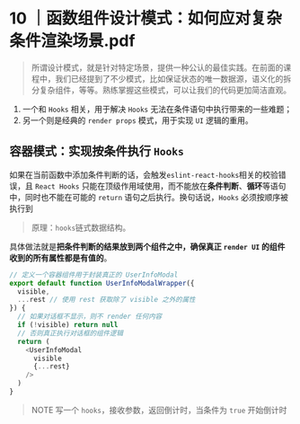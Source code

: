 # 10 ｜函数组件设计模式：如何应对复杂条件渲染场景.pdf

> 所谓设计模式，就是针对特定场景，提供一种公认的最佳实践。在前面的课程中，我们已经提到了不少模式，比如保证状态的唯一数据源，语义化的拆分复杂组件，等等。熟练掌握这些模式，可以让我们的代码更加简洁直观。

1. 一个和 `Hooks` 相关，用于解决 `Hooks` 无法在条件语句中执行带来的一些难题；
2. 另一个则是经典的 `render props` 模式，用于实现 `UI` 逻辑的重用。

## 容器模式：实现按条件执行 `Hooks`

如果在当前函数中添加条件判断的话，会触发`eslint-react-hooks`相关的校验错误，且 `React Hooks` 只能在顶级作用域使用，而不能放在**条件判断**、**循环**等语句中，同时也不能在可能的 `return` 语句之后执行。换句话说，`Hooks` 必须按顺序被执行到

> 原理：`hooks`链式数据结构。

具体做法就是**把条件判断的结果放到两个组件之中，确保真正 `render UI` 的组件收到的所有属性都是有值的**。

```js
// 定义一个容器组件用于封装真正的 UserInfoModal
export default function UserInfoModalWrapper({
  visible,
  ...rest // 使用 rest 获取除了 visible 之外的属性
}) {
  // 如果对话框不显示，则不 render 任何内容
  if (!visible) return null
  // 否则真正执行对话框的组件逻辑
  return (
    <UserInfoModal
      visible
      {...rest}
    />
  )
}
```

> NOTE 写一个 `hooks`，接收参数，返回倒计时，当条件为 `true` 开始倒计时
